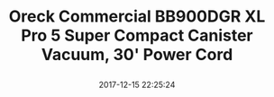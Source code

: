 ---
title: > #shorten me
  Oreck Commercial BB900DGR XL Pro 5 Super Compact Canister Vacuum, 30' Power Cord
name: >
  Oreck Commercial BB900DGR XL Pro 5 Super Compact Canister Vacuum, 30' Power Cord
date: "2017-12-15 22:25:24"
buy_now: "https://www.amazon.com/Oreck-Commercial-BB900DGR-Compact-Canister/dp/B008BPFBH8?psc=1&SubscriptionId=AKIAIA5RBQIWQVTCUEUQ&tag=coldcutdeals-20&linkCode=xm2&camp=2025&creative=165953&creativeASIN=B008BPFBH8"
description_markdown: >-

  - Canister vacuum cleaner with shoulder strap and integrated handle for portability

  - 4-amp, two-stage bypass motor is more powerful than typical flow-through motors and has a greater vacuuming capability than single-stage motors

  - Adjustable extension wand and 4-foot hose help facilitate cleaning overhead vents, ceiling fans, and other high places

  - 30-foot power cord enables the vacuum to cover larger area without changing outlets than vacuums with shorter cords

  - Measures 8 x 6 x 15 inches (H x W x D); weighs 5 pounds; has 1-quart capacity


tweet_id_str: "941796358926807041"
price: "$123.75"
list_price: "$123.75"
deal_price: "$71.99"
you_save: "$51.76 (42%)"
asin: "B008BPFBH8"
image: "https://images-na.ssl-images-amazon.com/images/I/51eU%2BaBoF8L.jpg"
---